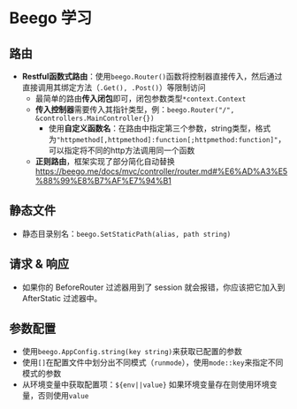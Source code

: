 # Beego 学习

## 路由

- **Restful函数式路由**：使用`beego.Router()`函数将控制器直接传入，然后通过直接调用其绑定方法（`.Get(), .Post()`）等限制访问
  - 最简单的路由**传入闭包**即可，闭包参数类型`*context.Context`
  - **传入控制器**需要传入其指针类型，例：`beego.Router("/", &controllers.MainController{})`
    - 使用**自定义函数名**：在路由中指定第三个参数，string类型，格式为`"httpmethod[,httpmethod]:function[;httpmethod:function]"`，可以指定将不同的http方法调用同一个函数
  - **正则路由**，框架实现了部分简化自动替换 https://beego.me/docs/mvc/controller/router.md#%E6%AD%A3%E5%88%99%E8%B7%AF%E7%94%B1

## 静态文件

- 静态目录别名：`beego.SetStaticPath(alias, path string)`

## 请求 & 响应

- 如果你的 BeforeRouter 过滤器用到了 session 就会报错，你应该把它加入到 AfterStatic 过滤器中。

## 参数配置

- 使用`beego.AppConfig.string(key string)`来获取已配置的参数
- 使用`[]`在配置文件中划分出不同模式（`runmode`），使用`mode::key`来指定不同模式的参数
- 从环境变量中获取配置项：`${env||value}` 如果环境变量存在则使用环境变量，否则使用`value`